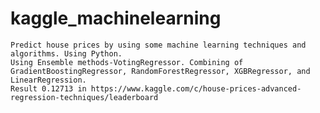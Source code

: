 # kaggle_machinelearning
	Predict house prices by using some machine learning techniques and algorithms. Using Python. 
	Using Ensemble methods-VotingRegressor. Combining of GradientBoostingRegressor, RandomForestRegressor, XGBRegressor, and LinearRegression.
	Result 0.12713 in https://www.kaggle.com/c/house-prices-advanced-regression-techniques/leaderboard
